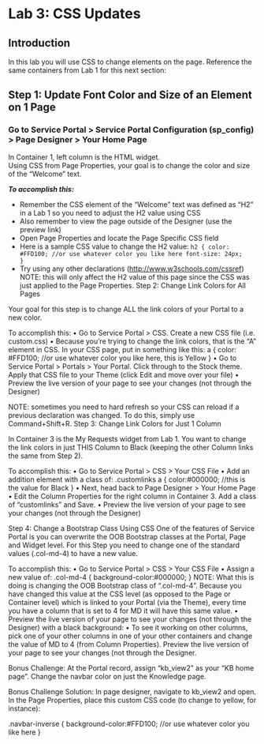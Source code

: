 # Lab 3: CSS Updates
## Introduction
In this lab you will use CSS to change elements on the page.
Reference the same containers from Lab 1 for this next section:
## Step 1: Update Font Color and Size of an Element on 1 Page

### Go to Service Portal > Service Portal Configuration (sp_config) > Page Designer > Your Home Page

In Container 1, left column is the HTML widget. <br/>
Using CSS from Page Properties, your goal is to change the color and size of the “Welcome” text. 

***To accomplish this:***
- Remember the CSS element of the “Welcome” text was defined as “H2” in a Lab 1 so you need to adjust the H2 value using CSS
- Also remember to view the page outside of the Designer (use the preview link)
- Open Page Properties and locate the Page Specific CSS field
- Here is a sample CSS value to change the H2 value:
<code>h2 {
   color: #FFD100; //or use whatever color you like here
   font-size: 24px;
}</code>
- Try using any other declarations (http://www.w3schools.com/cssref)
NOTE: this will only affect the H2 value of this page since the CSS was just applied to the Page Properties.
Step 2: Change Link Colors for All Pages

Your goal for this step is to change ALL the link colors of your Portal to a new color.

To accomplish this:
•	Go to Service Portal > CSS. Create a new CSS file (i.e. custom.css)
•	Because you’re trying to change the link colors, that is the “A” element in CSS. In your CSS page, put in something like this:
a {
   color: #FFD100; //or use whatever color you like here, this is Yellow
}
•	Go to Service Portal > Portals > Your Portal. Click through to the Stock theme. Apply that CSS file to your Theme (click Edit and move over your file)
•	Preview the live version of your page to see your changes (not through the Designer)

NOTE: sometimes you need to hard refresh so your CSS can reload if a previous declaration was changed. To do this, simply use Command+Shift+R.
Step 3: Change Link Colors for Just 1 Column

In Container 3 is the My Requests widget from Lab 1. You want to change the link colors in just THIS Column to Black (keeping the other Column links the same from Step 2). 

To accomplish this:
•	Go to Service Portal > CSS > Your CSS File
•	Add an addition element with a class of:
.customlinks a {
   color:#000000; //this is the value for Black
}
•	Next, head back to Page Designer > Your Home Page
•	Edit the Column Properties for the right column in Container 3. Add a class of “customlinks” and Save.
•	Preview the live version of your page to see your changes (not through the Designer)

Step 4: Change a Bootstrap Class Using CSS
One of the features of Service Portal is you can overwrite the OOB Bootstrap classes at the Portal, Page and Widget level. For this Step you need to change one of the standard values (.col-md-4) to have a new value.

To accomplish this:
•	Go to Service Portal > CSS > Your CSS File
•	Assign a new value of:
.col-md-4 {
   background-color:#000000;
}
NOTE: What this is doing is changing the OOB Bootstrap class of “.col-md-4”. Because you have changed this value at the CSS level (as opposed to the Page or Container level) which is linked to your Portal (via the Theme), every time you have a column that is set to 4 for MD it will have this same value.
•	Preview the live version of your page to see your changes (not through the Designer) with a black background:
•	To see it working on other columns, pick one of your other columns in one of your other containers and change the value of MD to 4 (from Column Properties). Preview the live version of your page to see your changes (not through the Designer. 

Bonus Challenge:
At the Portal record, assign “kb_view2” as your “KB home page”. 
Change the navbar color on just the Knowledge page.

Bonus Challenge Solution:
In page designer, navigate to kb_view2 and open.
In the Page Properties, place this custom CSS code (to change to yellow, for instance):

.navbar-inverse {
	background-color:#FFD100; //or use whatever color you like here
}
